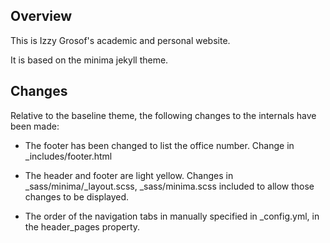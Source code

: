 ## Overview

This is Izzy Grosof's academic and personal website.

It is based on the minima jekyll theme.

## Changes

Relative to the baseline theme, the following changes to the internals have been made:

* The footer has been changed to list the office number. Change in \_includes/footer.html

* The header and footer are light yellow. Changes in \_sass/minima/\_layout.scss, \_sass/minima.scss included to allow those changes to be displayed.

* The order of the navigation tabs in manually specified in \_config.yml, in the header\_pages property.
